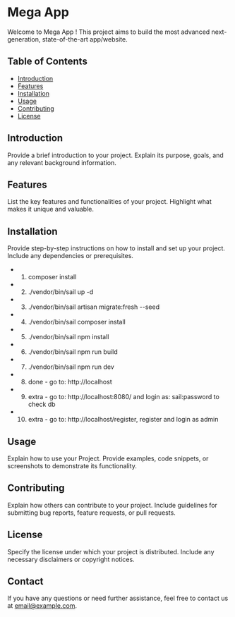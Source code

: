 # Mega App

Welcome to Mega App ! This project aims to build the most advanced next-generation, state-of-the-art app/website.

## Table of Contents
- [Introduction](#introduction)
- [Features](#features)
- [Installation](#installation)
- [Usage](#usage)
- [Contributing](#contributing)
- [License](#license)

## Introduction
Provide a brief introduction to your project. Explain its purpose, goals, and any relevant background information.

## Features
List the key features and functionalities of your project. Highlight what makes it unique and valuable.

## Installation
Provide step-by-step instructions on how to install and set up your project. Include any dependencies or prerequisites.

- 1. composer install
- 2. ./vendor/bin/sail up -d
- 3. ./vendor/bin/sail artisan migrate:fresh --seed
- 4. ./vendor/bin/sail composer install 
- 5. ./vendor/bin/sail npm install 
- 6. ./vendor/bin/sail npm run build
- 7. ./vendor/bin/sail npm run dev
- 8. done - go to: http://localhost
- 9. extra - go to: http://localhost:8080/ and login as: sail:password to check db
- 10. extra - go to: http://localhost/register, register and login as admin

## Usage
Explain how to use your Project. Provide examples, code snippets, or screenshots to demonstrate its functionality.

## Contributing
Explain how others can contribute to your project. Include guidelines for submitting bug reports, feature requests, or pull requests.

## License
Specify the license under which your project is distributed. Include any necessary disclaimers or copyright notices.

## Contact
If you have any questions or need further assistance, feel free to contact us at [email@example.com](mailto:email@example.com).

